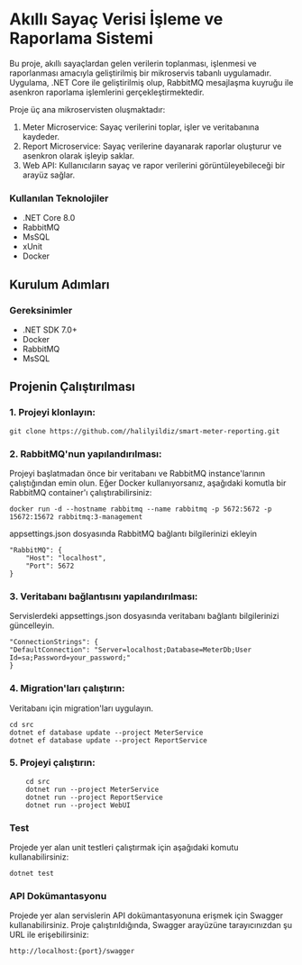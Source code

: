 # Akıllı Sayaç Verisi İşleme ve Raporlama Sistemi

Bu proje, akıllı sayaçlardan gelen verilerin toplanması, işlenmesi ve raporlanması amacıyla geliştirilmiş bir mikroservis tabanlı uygulamadır. Uygulama, .NET Core ile geliştirilmiş olup, RabbitMQ mesajlaşma kuyruğu ile asenkron raporlama işlemlerini gerçekleştirmektedir.

Proje üç ana mikroservisten oluşmaktadır:

1. Meter Microservice: Sayaç verilerini toplar, işler ve veritabanına kaydeder.
2. Report Microservice: Sayaç verilerine dayanarak raporlar oluşturur ve asenkron olarak işleyip saklar.
3. Web API: Kullanıcıların sayaç ve rapor verilerini görüntüleyebileceği bir arayüz sağlar.

### Kullanılan Teknolojiler

- .NET Core 8.0
- RabbitMQ
- MsSQL
- xUnit
- Docker

## Kurulum Adımları

### Gereksinimler

- .NET SDK 7.0+
- Docker
- RabbitMQ
- MsSQL

## Projenin Çalıştırılması

### 1. Projeyi klonlayın:

    git clone https://github.com//halilyildiz/smart-meter-reporting.git

### 2. RabbitMQ'nun yapılandırılması:

Projeyi başlatmadan önce bir veritabanı ve RabbitMQ instance'larının çalıştığından emin olun. Eğer Docker kullanıyorsanız, aşağıdaki komutla bir RabbitMQ container'ı çalıştırabilirsiniz:

    docker run -d --hostname rabbitmq --name rabbitmq -p 5672:5672 -p 15672:15672 rabbitmq:3-management
appsettings.json dosyasında RabbitMQ bağlantı bilgilerinizi ekleyin

    "RabbitMQ": {
	    "Host": "localhost",
	    "Port": 5672
    }

### 3. Veritabanı bağlantısını yapılandırılması:

Servislerdeki appsettings.json dosyasında veritabanı bağlantı bilgilerinizi güncelleyin.

    "ConnectionStrings": {
    "DefaultConnection": "Server=localhost;Database=MeterDb;User Id=sa;Password=your_password;"
    }

### 4. Migration'ları çalıştırın:

Veritabanı için migration'ları uygulayın.

```
cd src  
dotnet ef database update --project MeterService
dotnet ef database update --project ReportService
```


### 5. Projeyi çalıştırın:

```
    cd src
    dotnet run --project MeterService
    dotnet run --project ReportService
    dotnet run --project WebUI
```

### Test

Projede yer alan unit testleri çalıştırmak için aşağıdaki komutu kullanabilirsiniz:

    dotnet test

### API Dokümantasyonu

Projede yer alan servislerin API dokümantasyonuna erişmek için Swagger kullanabilirsiniz. Proje çalıştırıldığında, Swagger arayüzüne tarayıcınızdan şu URL ile erişebilirsiniz:

    http://localhost:{port}/swagger
